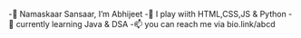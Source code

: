 -🙏 Namaskaar Sansaar, I’m Abhijeet
-🧩 I play wiith HTML,CSS,JS & Python
-🌱 currently learning Java & DSA 
-📫 you can reach me via bio.link/abcd
